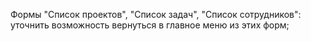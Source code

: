 Формы "Список проектов", "Список задач", "Список сотрудников": уточнить возможность вернуться в главное меню из этих форм;
